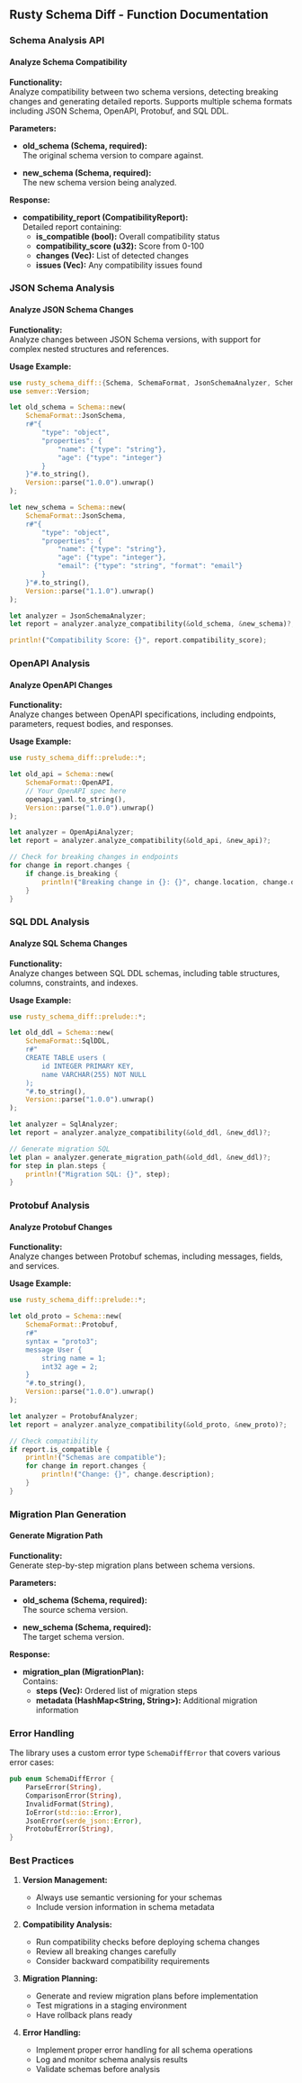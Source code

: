 ## Rusty Schema Diff - Function Documentation

### Schema Analysis API

#### Analyze Schema Compatibility

**Functionality:**  
Analyze compatibility between two schema versions, detecting breaking changes and generating detailed reports. Supports multiple schema formats including JSON Schema, OpenAPI, Protobuf, and SQL DDL.

**Parameters:**

- **old_schema (Schema, required):**  
  The original schema version to compare against.

- **new_schema (Schema, required):**  
  The new schema version being analyzed.

**Response:**

- **compatibility_report (CompatibilityReport):**  
  Detailed report containing:
  - **is_compatible (bool):** Overall compatibility status
  - **compatibility_score (u32):** Score from 0-100
  - **changes (Vec<SchemaChange>):** List of detected changes
  - **issues (Vec<CompatibilityIssue>):** Any compatibility issues found

### JSON Schema Analysis

#### Analyze JSON Schema Changes

**Functionality:**  
Analyze changes between JSON Schema versions, with support for complex nested structures and references.

**Usage Example:**

```rust
use rusty_schema_diff::{Schema, SchemaFormat, JsonSchemaAnalyzer, SchemaAnalyzer};
use semver::Version;

let old_schema = Schema::new(
    SchemaFormat::JsonSchema,
    r#"{
        "type": "object",
        "properties": {
            "name": {"type": "string"},
            "age": {"type": "integer"}
        }
    }"#.to_string(),
    Version::parse("1.0.0").unwrap()
);

let new_schema = Schema::new(
    SchemaFormat::JsonSchema,
    r#"{
        "type": "object",
        "properties": {
            "name": {"type": "string"},
            "age": {"type": "integer"},
            "email": {"type": "string", "format": "email"}
        }
    }"#.to_string(),
    Version::parse("1.1.0").unwrap()
);

let analyzer = JsonSchemaAnalyzer;
let report = analyzer.analyze_compatibility(&old_schema, &new_schema)?;

println!("Compatibility Score: {}", report.compatibility_score);
```

### OpenAPI Analysis

#### Analyze OpenAPI Changes

**Functionality:**  
Analyze changes between OpenAPI specifications, including endpoints, parameters, request bodies, and responses.

**Usage Example:**

```rust
use rusty_schema_diff::prelude::*;

let old_api = Schema::new(
    SchemaFormat::OpenAPI,
    // Your OpenAPI spec here
    openapi_yaml.to_string(),
    Version::parse("1.0.0").unwrap()
);

let analyzer = OpenApiAnalyzer;
let report = analyzer.analyze_compatibility(&old_api, &new_api)?;

// Check for breaking changes in endpoints
for change in report.changes {
    if change.is_breaking {
        println!("Breaking change in {}: {}", change.location, change.description);
    }
}
```

### SQL DDL Analysis

#### Analyze SQL Schema Changes

**Functionality:**  
Analyze changes between SQL DDL schemas, including table structures, columns, constraints, and indexes.

**Usage Example:**

```rust
use rusty_schema_diff::prelude::*;

let old_ddl = Schema::new(
    SchemaFormat::SqlDDL,
    r#"
    CREATE TABLE users (
        id INTEGER PRIMARY KEY,
        name VARCHAR(255) NOT NULL
    );
    "#.to_string(),
    Version::parse("1.0.0").unwrap()
);

let analyzer = SqlAnalyzer;
let report = analyzer.analyze_compatibility(&old_ddl, &new_ddl)?;

// Generate migration SQL
let plan = analyzer.generate_migration_path(&old_ddl, &new_ddl)?;
for step in plan.steps {
    println!("Migration SQL: {}", step);
}
```

### Protobuf Analysis

#### Analyze Protobuf Changes

**Functionality:**  
Analyze changes between Protobuf schemas, including messages, fields, and services.

**Usage Example:**

```rust
use rusty_schema_diff::prelude::*;

let old_proto = Schema::new(
    SchemaFormat::Protobuf,
    r#"
    syntax = "proto3";
    message User {
        string name = 1;
        int32 age = 2;
    }
    "#.to_string(),
    Version::parse("1.0.0").unwrap()
);

let analyzer = ProtobufAnalyzer;
let report = analyzer.analyze_compatibility(&old_proto, &new_proto)?;

// Check compatibility
if report.is_compatible {
    println!("Schemas are compatible");
    for change in report.changes {
        println!("Change: {}", change.description);
    }
}
```

### Migration Plan Generation

#### Generate Migration Path

**Functionality:**  
Generate step-by-step migration plans between schema versions.

**Parameters:**

- **old_schema (Schema, required):**  
  The source schema version.

- **new_schema (Schema, required):**  
  The target schema version.

**Response:**

- **migration_plan (MigrationPlan):**  
  Contains:
  - **steps (Vec<String>):** Ordered list of migration steps
  - **metadata (HashMap<String, String>):** Additional migration information

### Error Handling

The library uses a custom error type `SchemaDiffError` that covers various error cases:

```rust
pub enum SchemaDiffError {
    ParseError(String),
    ComparisonError(String),
    InvalidFormat(String),
    IoError(std::io::Error),
    JsonError(serde_json::Error),
    ProtobufError(String),
}
```

### Best Practices

1. **Version Management:**
   - Always use semantic versioning for your schemas
   - Include version information in schema metadata

2. **Compatibility Analysis:**
   - Run compatibility checks before deploying schema changes
   - Review all breaking changes carefully
   - Consider backward compatibility requirements

3. **Migration Planning:**
   - Generate and review migration plans before implementation
   - Test migrations in a staging environment
   - Have rollback plans ready

4. **Error Handling:**
   - Implement proper error handling for all schema operations
   - Log and monitor schema analysis results
   - Validate schemas before analysis